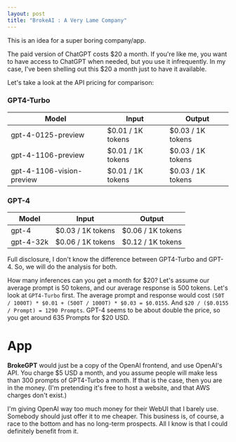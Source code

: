 ```yaml
---
layout: post
title: "BrokeAI : A Very Lame Company"
---
```


This is an idea for a super boring company/app.

The paid version of ChatGPT costs $20 a month.
If you're like me, you want to have access to ChatGPT when needed, but you use it infrequently.
In my case, I've been shelling out this $20 a month just to have it available.

Let's take a look at the API pricing for comparison:

### GPT4-Turbo
| Model | Input | Output |
| ------ | ------ | ------ |
| gpt-4-0125-preview | $0.01 / 1K tokens | $0.03 / 1K tokens |
| gpt-4-1106-preview | $0.01 / 1K tokens | $0.03 / 1K tokens |
| gpt-4-1106-vision-preview | $0.01 / 1K tokens | $0.03 / 1K tokens |

### GPT-4
| Model | Input | Output |
| ------ | ------ | ------ |
| gpt-4 | $0.03 / 1K tokens | $0.06 / 1K tokens |
| gpt-4-32k | $0.06 / 1K tokens | $0.12 / 1K tokens |

Full disclosure, I don't know the difference between GPT4-Turbo and GPT-4. So, we will do the analysis for both.

How many inferences can you get a month for $20? Let's assume our average prompt is 50 tokens, and our average response is 500 tokens. Let's look at `GPT4-Turbo` first. The average prompt and response would cost `(50T / 1000T) * $0.01 + (500T / 1000T) * $0.03 = $0.0155`. 
And `$20 / ($0.0155 / Prompt) = 1290 Prompts`. GPT-4 seems to be about double the price, so you get around 635 Prompts for $20 USD.

# App

**BrokeGPT** would just be a copy of the OpenAI frontend, and use OpenAI's API. You charge $5 USD a month, and you assume people will make less than 300 prompts of GPT4-Turbo a month. 
If that is the case, then you are in the money. (I'm pretending it's free to host a website, and that AWS charges don't exist.)

I'm giving OpenAI way too much money for their WebUI that I barely use. Somebody should just offer it to me cheaper. This business is, of course, a race to the bottom and has no long-term prospects. All I know is that I could definitely benefit from it.
